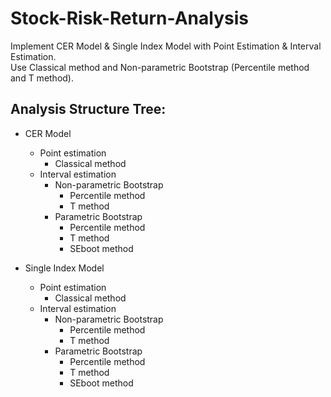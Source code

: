 # Stock-Risk-Return-Analysis
Implement CER Model & Single Index Model with Point Estimation &amp; Interval Estimation.  
Use Classical method and Non-parametric Bootstrap (Percentile method and T method).


## Analysis Structure Tree:

* CER Model
	* Point estimation
		* Classical method
	* Interval estimation
		*  Non-parametric Bootstrap
			* Percentile method
			* T method
		* Parametric Bootstrap
			* Percentile method
			* T method 
			* SEboot method

* Single Index Model
	* Point estimation
		* Classical method
	* Interval estimation
		*  Non-parametric Bootstrap
			* Percentile method
			* T method
		* Parametric Bootstrap
			* Percentile method
			* T method 
			* SEboot method

